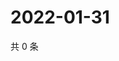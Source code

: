 # 2022-01-31

共 0 条

<!-- BEGIN WEIBO -->
<!-- 最后更新时间 Mon Jan 31 2022 06:00:44 GMT+0800 (China Standard Time) -->

<!-- END WEIBO -->
